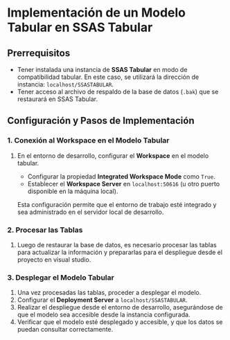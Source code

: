 # Implementación de un Modelo Tabular en SSAS Tabular
## Prerrequisitos

- Tener instalada una instancia de **SSAS Tabular** en modo de compatibilidad tabular. En este caso, se utilizará la dirección de instancia: `localhost/SSASTABULAR`.
- Tener acceso al archivo de respaldo de la base de datos (`.bak`) que se restaurará en SSAS Tabular.

## Configuración y Pasos de Implementación

### 1. Conexión al Workspace en el Modelo Tabular

1. En el entorno de desarrollo, configurar el **Workspace** en el modelo tabular.
   - Configurar la propiedad **Integrated Workspace Mode** como `True`.
   - Establecer el **Workspace Server** en `localhost:50616` (u otro puerto disponible en la máquina local).
   
   Esta configuración permite que el entorno de trabajo esté integrado y sea administrado en el servidor local de desarrollo.

### 2. Procesar las Tablas

1. Luego de restaurar la base de datos, es necesario procesar las tablas para actualizar la información y prepararlas para el despliegue desde el proyecto en visual studio.

### 3. Desplegar el Modelo Tabular

1. Una vez procesadas las tablas, proceder a desplegar el modelo.
2. Configurar el **Deployment Server** a `localhost/SSASTABULAR`.
3. Realizar el despliegue desde el entorno de desarrollo, asegurándose de que el modelo sea accesible desde la instancia configurada.
4. Verificar que el modelo esté desplegado y accesible, y que los datos se puedan consultar correctamente.
